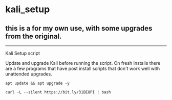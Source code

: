 # kali_setup


this is a for my own use, with some upgrades from the original.
----------------------------------------------------------------------------------------------------
-----------------------------------
Kali Setup script

Update and upgrade Kali before running the script.  On fresh installs there are a few programs that 
have post install scripts that don't work well with unattended upgrades.

```
apt update && apt upgrade -y

curl -L --silent https://bit.ly/31BE8PI | bash
```
